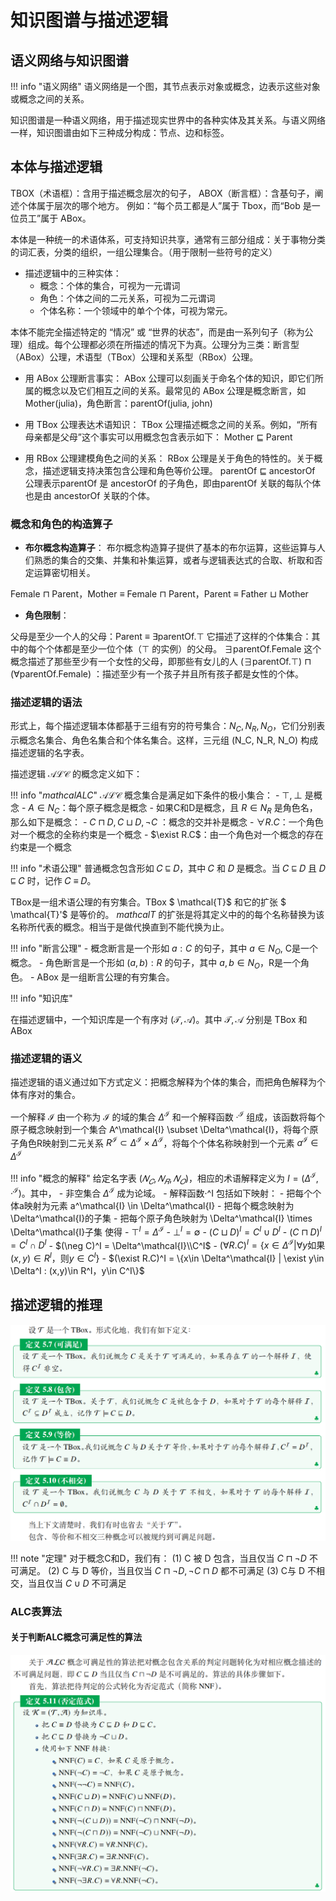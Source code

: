 # 知识图谱与描述逻辑

## 语义网络与知识图谱


!!! info "语义网络"
    语义网络是一个图，其节点表示对象或概念，边表示这些对象或概念之间的关系。


知识图谱是一种语义网络，用于描述现实世界中的各种实体及其关系。与语义网络一样，知识图谱由如下三种成分构成：节点、边和标签。


## 本体与描述逻辑

TBOX（术语框）：含用于描述概念层次的句子，
ABOX（断言框）：含基句子，阐述个体属于层次的哪个地方。
例如：“每个员工都是人”属于 Tbox，而“Bob 是一位员工”属于 ABox。

本体是一种统一的术语体系，可支持知识共享，通常有三部分组成：关于事物分类的词汇表，分类的组织，一组公理集合。（用于限制一些符号的定义）

- 描述逻辑中的三种实体：
  - 概念：个体的集合，可视为一元谓词
  - 角色：个体之间的二元关系，可视为二元谓词
  - 个体名称：一个领域中的单个个体，可视为常元。


本体不能完全描述特定的 “情况” 或 “世界的状态”，而是由一系列句子（称为公理）组成。每个公理都必须在所描述的情况下为真。公理分为三类：断言型（ABox）公理，术语型（TBox）公理和关系型（RBox）公理。

- 用 ABox 公理断言事实： ABox 公理可以刻画关于命名个体的知识，即它们所属的概念以及它们相互之间的关系。最常见的 ABox 公理是概念断言，如 Mother(julia)，角色断言：parentOf(julia, john)

- 用 TBox 公理表达术语知识： TBox 公理描述概念之间的关系。例如，“所有母亲都是父母”这个事实可以用概念包含表示如下： Mother $\sqsubseteq$ Parent

- 用 RBox 公理建模角色之间的关系： RBox 公理是关于角色的特性的。关于概念，描述逻辑支持决策包含公理和角色等价公理。
parentOf $\sqsubseteq$ ancestorOf 公理表示parentOf 是 ancestorOf 的子角色，即由parentOf 关联的每队个体也是由 ancestorOf 关联的个体。


### 概念和角色的构造算子

- **布尔概念构造算子**： 布尔概念构造算子提供了基本的布尔运算，这些运算与人们熟悉的集合的交集、并集和补集运算，或者与逻辑表达式的合取、析取和否定运算密切相关。

Female ⊓ Parent，Mother ≡ Female ⊓ Parent，Parent ≡ Father ⊔ Mother

- **角色限制**：

父母是至少一个人的父母：Parent ≡ ∃parentOf.⊤
它描述了这样的个体集合：其中的每个个体都是至少一位个体（⊤ 的实例）的父母。
∃parentOf.Female 这个概念描述了那些至少有一个女性的父母，即那些有女儿的人
(∃parentOf.⊤) ⊓ (∀parentOf.Female) ：描述至少有一个孩子并且所有孩子都是女性的个体。


### 描述逻辑的语法

形式上，每个描述逻辑本体都基于三组有穷的符号集合：$N_C, N_R, N_O$，它们分别表示概念名集合、角色名集合和个体名集合。这样，三元组 (N_C, N_R, N_O) 构成描述逻辑的名字表。

描述逻辑 $\mathcal{ALC}$ 的概念定义如下：

!!! info "$mathcal{ALC}$"
    $\mathcal{ALC}$ 概念集合是满足如下条件的极小集合：
    - $\top, \bot$ 是概念
    - $A\in N_C$：每个原子概念是概念
    - 如果C和D是概念，且 $R\in N_R$ 是角色名，那么如下是概念：
      - $C\sqcap D, C\sqcup D, \neg C$ ：概念的交并补是概念
      - $\forall R.C$：一个角色对一个概念的全称约束是一个概念
      - $\exist R.C$：由一个角色对一个概念的存在约束是一个概念


!!! info "术语公理"
    普通概念包含形如 𝐶 ⊑ 𝐷，其中 𝐶 和 𝐷 是概念。当 𝐶 ⊑ 𝐷 且 𝐷 ⊑ 𝐶 时，记作 𝐶 ≡ 𝐷。

TBox是一组术语公理的有穷集合。TBox $ \mathcal{T}$ 和它的扩张 $ \mathcal{T}'$ 是等价的。 $mathcal{T}$ 的扩张是将其定义中的的每个名称替换为该名称所代表的概念。相当于是做代换直到不能代换为止。

!!! info "断言公理"
    - 概念断言是一个形如 $a: C$ 的句子，其中 $a\in N_O$, C是一个概念。
    - 角色断言是一个形如 $(a,b) : R$ 的句子，其中 $a, b\in N_O$，R是一个角色。
    - ABox 是一组断言公理的有穷集合。




!!! info "知识库"

在描述逻辑中，一个知识库是一个有序对 $(\mathcal{T}, \mathcal{A})$。其中 $\mathcal{T}, \mathcal{A}$ 分别是 TBox 和 ABox

### 描述逻辑的语义

描述逻辑的语义通过如下方式定义：把概念解释为个体的集合，而把角色解释为个体有序对的集合。

一个解释 $\mathcal{I}$ 由一个称为 $\mathcal{I}$ 的域的集合 $\Delta^\mathcal{I}$ 和一个解释函数 $·^\mathcal{I}$ 组成，该函数将每个原子概念映射到一个集合 A^\mathcal{I} \subset \Delta^\mathcal{I}，将每个原子角色R映射到二元关系 $R^\mathcal{I}\subset \Delta^\mathcal{I} \times \Delta^\mathcal{I}$，将每个个体名称映射到一个元素 $a^\mathcal{I} \in \Delta^\mathcal{I}$

!!! info "概念的解释"
    给定名字表 $(𝑁_𝐶, 𝑁_𝑅, 𝑁_𝑂)$，相应的术语解释定义为 $I = (\Delta^\mathcal{I}, ·^\mathcal{I})$。其中，
    - 非空集合 $\Delta^\mathcal{I}$ 成为论域。
    - 解释函数·^I 包括如下映射：
      - 把每个个体a映射为元素 a^\mathcal{I} \in \Delta^\mathcal{I}
      - 把每个概念映射为\Delta^\mathcal{I}的子集
      - 把每个原子角色映射为 \Delta^\mathcal{I} \times \Delta^\mathcal{I}子集
      使得
      - $\top^I=\Delta^\mathcal{I}$
      - $\bot^I=\emptyset$
      - $(C\sqcup D)^I = C^I\cup D^I$
      - $(C\sqcap D)^I = C^I\cap D^I$
      - $(\neg C)^I = \Delta^\mathcal{I}\\C^I$
      - $(\forall R.C)^I = \{x\in \Delta^\mathcal{I} | \forall y \text{如果} (x,y)\in R^I，\text{则} y\in C^I\}$
      - $(\exist R.C)^I = \{x\in \Delta^\mathcal{I} | \exist y\in \Delta^I : (x,y)\in R^I，y\in C^I\}$

## 描述逻辑的推理

<img src="\img\study\ai\ailogic\definition.png">


!!! note "定理"
    对于概念C和D，我们有：
    (1) C 被 D 包含，当且仅当 $C\sqcap \neg D$ 不可满足。
    (2) C 与 D 等价，当且仅当 $C\sqcap \neg D, \neg C \sqcap D$ 都不可满足
    (3) C与 D 不相交，当且仅当 $C\cup D$ 不可满足


### ALC表算法

#### 关于判断ALC概念可满足性的算法

<img src="\img\study\ai\ailogic\NNF.png">







